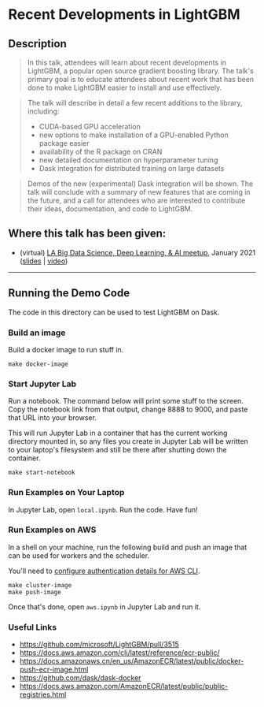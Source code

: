 # Recent Developments in LightGBM

## Description

> In this talk, attendees will learn about recent developments in LightGBM, a popular open source gradient boosting library. The talk's primary goal is to educate attendees about recent work that has been done to make LightGBM easier to install and use effectively.

> The talk will describe in detail a few recent additions to the library, including:
> * CUDA-based GPU acceleration
> * new options to make installation of a GPU-enabled Python package easier
> * availability of the R package on CRAN
> * new detailed documentation on hyperparameter tuning
> * Dask integration for distributed training on large datasets

> Demos of the new (experimental) Dask integration will be shown. The talk will conclude with a summary of new features that are coming in the future, and a call for attendees who are interested to contribute their ideas, documentation, and code to LightGBM.

## Where this talk has been given:

* (virtual) [LA Big Data Science, Deep Learning, & AI meetup](https://www.meetup.com/Los-Angeles-Deep-Learning-Big-Data-Science-AI/events/275179363/), January 2021 ([slides](https://docs.google.com/presentation/d/1eiom95e-rWtpj0qtZS9vjabc8lmRGgRko0VSneGaLKg/edit?usp=sharing) | [video](https://www.youtube.com/watch?list=PLVwJeG_Q73i7UpMciUK7ckTD8zQc7oT0W&v=5nKSMXBFhes&feature=emb_title))

<hr>

## Running the Demo Code

The code in this directory can be used to test LightGBM on Dask.

### Build an image

Build a docker image to run stuff in.

```shell
make docker-image
```

### Start Jupyter Lab

Run a notebook. The command below will print some stuff to the screen. Copy the notebook link from that output, change 8888 to 9000, and paste that URL into your browser.

This will run Jupyter Lab in a container that has the current working directory mounted in, so any files you create in Jupyter Lab will be written to your laptop's filesystem and still be there after shutting down the container.

```shell
make start-notebook
```

### Run Examples on Your Laptop

In Jupyter Lab, open `local.ipynb`. Run the code. Have fun!

### Run Examples on AWS

In a shell on your machine, run the following build and push an image that can be used for workers and the scheduler.

You'll need to [configure authentication details for AWS CLI](https://docs.aws.amazon.com/cli/latest/userguide/cli-configure-envvars.html).

```shell
make cluster-image
make push-image
```

Once that's done, open `aws.ipynb` in Jupyter Lab and run it.

### Useful Links

* https://github.com/microsoft/LightGBM/pull/3515
* https://docs.aws.amazon.com/cli/latest/reference/ecr-public/
* https://docs.amazonaws.cn/en_us/AmazonECR/latest/public/docker-push-ecr-image.html
* https://github.com/dask/dask-docker
* https://docs.aws.amazon.com/AmazonECR/latest/public/public-registries.html
